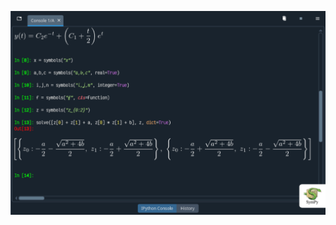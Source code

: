 ![Spyder's IPython Console pane, showing individual lines of code constructing SymPy expressions, and several complex symbolic formulas rendered inline in publication-style rich mathematical notation](/assets/media/sympy.webp "View rich symbolic expressions rendered with LaTeX")